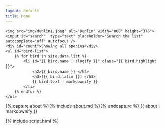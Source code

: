 ```yaml
---
layout: default
title: Home
---
```

<section id="list">

    <img src="img/dunlin1.jpeg" alt="Dunlin" width="800" height="376">
    <input id="search"  type="text" placeholder="Search the list" autocomplete="off" autofocus />
    <div id="count">Showing all species</div>
    <ul id="bird-list">
        {% for bird in site.data.list %}
            <li id="{{ bird.name | slugify }}" class="{{ bird.highlight }}">
                <h2>{{ bird.name }} </h2>
                <h3>({{ bird.latin }}) </h3>
                {{ bird.text | markdownify }}
            </li>
        {% endfor %}
    </ul>

</section>

<section id="about">
    {% capture about %}{% include about.md %}{% endcapture %}
    {{ about | markdownify }}
</section>

<section id="help" style="display:none">
    {% capture help %}{% include help.md %}{% endcapture %}
    {{ help | markdownify }}   
</section>

{% include script.html %}